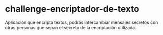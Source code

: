 # challenge-encriptador-de-texto
Aplicación que encripta textos, podrás intercambiar mensajes secretos con otras personas que sepan el secreto de la encriptación utilizada.
